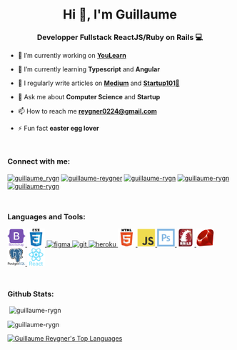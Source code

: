 <h1 align="center">Hi 👋, I'm Guillaume</h1>

<h3 align="center">Developper Fullstack ReactJS/Ruby on Rails 💻</h3>

- 🔭 I’m currently working on **[YouLearn](https://guillaume-rygn.github.io/YouLearn/)**

- 🌱 I’m currently learning **Typescript** and **Angular**

- 📝 I regularly write articles on **[Medium](https://medium.com/@guillaume-reygner)** and **[Startup101🚀](https://www.startup101.cf/)**

- 💬 Ask me about **Computer Science** and **Startup** 

- 📫 How to reach me **reygner0224@gmail.com**

- ⚡ Fun fact **easter egg lover**

<h3 align="left" style="margin-top:50px">Connect with me:</h3>

<p align="left">
<a href="https://twitter.com/guillaume_rygn" target="blank"><img align="center" src="https://raw.githubusercontent.com/rahuldkjain/github-profile-readme-generator/master/src/images/icons/Social/twitter.svg" alt="guillaume_rygn" height="30" width="40" /></a>
<a href="https://linkedin.com/in/guillaume-reygner" target="blank"><img align="center" src="https://raw.githubusercontent.com/rahuldkjain/github-profile-readme-generator/master/src/images/icons/Social/linked-in-alt.svg" alt="guillaume-reygner" height="30" width="40" /></a>
<a href="https://guillaume-reygner.medium.com/" target="blank"><img align="center" src="https://raw.githubusercontent.com/rahuldkjain/github-profile-readme-generator/master/src/images/icons/Social/medium.svg" alt="guillaume-rygn" height="30" width="40" /></a>
<a href="https://www.codewars.com/users/Guillaume_rygn" target="blank"><img align="center" src="https://www.codewars.com/packs/assets/logo.61192cf7.svg" alt="guillaume-rygn" height="30" width="30" /></a>
<a href="https://codepen.io/guillaume-rygn/" target="blank"><img align="center" src="https://www.vectorlogo.zone/logos/codepen/codepen-icon.svg" alt="guillaume-rygn" height="30" width="30" /></a>
</p>

<h3 align="left" style="margin-top:50px">Languages and Tools:</h3>

<p align="left"> <a href="https://getbootstrap.com" target="_blank" rel="noreferrer"> <img src="https://raw.githubusercontent.com/devicons/devicon/master/icons/bootstrap/bootstrap-plain-wordmark.svg" alt="bootstrap" width="40" height="40"/> </a> <a href="https://www.w3schools.com/css/" target="_blank" rel="noreferrer"> <img src="https://raw.githubusercontent.com/devicons/devicon/master/icons/css3/css3-original-wordmark.svg" alt="css3" width="40" height="40"/> </a> <a href="https://www.figma.com/" target="_blank" rel="noreferrer"> <img src="https://www.vectorlogo.zone/logos/figma/figma-icon.svg" alt="figma" width="40" height="40"/> </a> <a href="https://git-scm.com/" target="_blank" rel="noreferrer"> <img src="https://www.vectorlogo.zone/logos/git-scm/git-scm-icon.svg" alt="git" width="40" height="40"/> </a> <a href="https://heroku.com" target="_blank" rel="noreferrer"> <img src="https://www.vectorlogo.zone/logos/heroku/heroku-icon.svg" alt="heroku" width="40" height="40"/> </a> <a href="https://www.w3.org/html/" target="_blank" rel="noreferrer"> <img src="https://raw.githubusercontent.com/devicons/devicon/master/icons/html5/html5-original-wordmark.svg" alt="html5" width="40" height="40"/> </a> <a href="https://developer.mozilla.org/en-US/docs/Web/JavaScript" target="_blank" rel="noreferrer"> <img src="https://raw.githubusercontent.com/devicons/devicon/master/icons/javascript/javascript-original.svg" alt="javascript" width="40" height="40"/> </a> <a href="https://www.photoshop.com/en" target="_blank" rel="noreferrer"> <img src="https://raw.githubusercontent.com/devicons/devicon/master/icons/photoshop/photoshop-line.svg" alt="photoshop" width="40" height="40"/> </a> <a href="https://rubyonrails.org" target="_blank" rel="noreferrer"> <img src="https://raw.githubusercontent.com/devicons/devicon/master/icons/rails/rails-original-wordmark.svg" alt="rails" width="40" height="40"/> </a> <a href="https://www.ruby-lang.org/en/" target="_blank" rel="noreferrer"> <img src="https://raw.githubusercontent.com/devicons/devicon/master/icons/ruby/ruby-original.svg" alt="ruby" width="40" height="40"/> </a> <a href="https://www.postgresql.org" target="_blank" rel="noreferrer"> <img src="https://raw.githubusercontent.com/devicons/devicon/master/icons/postgresql/postgresql-original-wordmark.svg" alt="postgresql" width="40" height="40"/> </a> <a href="https://fr.reactjs.org/" target="_blank" rel="noreferrer"> <img src="https://raw.githubusercontent.com/devicons/devicon/master/icons/react/react-original-wordmark.svg" alt="react" width="40" height="40"/> </a></p>

<h3 align="left" style="margin-top:50px">Github Stats:</h3>

<p>&nbsp;<img align="center" src="https://github-readme-stats.vercel.app/api?username=guillaume-rygn&show_icons=true&locale=en" alt="guillaume-rygn" /></p>

<p><img align="center" src="https://github-readme-streak-stats.herokuapp.com/?user=guillaume-rygn&" alt="guillaume-rygn" /></p>

<a href="https://github.com/guillaume-rygn/github-readme-stats"><img alt="Guillaume Reygner's Top Languages" src="https://github-readme-stats.vercel.app/api/top-langs/?username=guillaume-rygn&langs_count=8&count_private=true&&layout=compact" /></a>
















